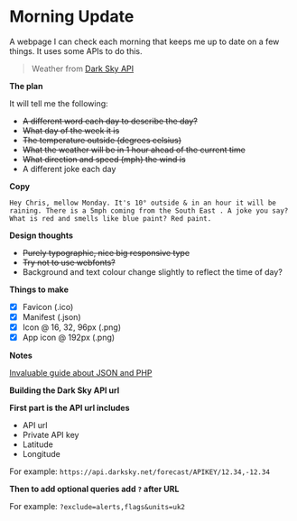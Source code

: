 # Morning Update

A webpage I can check each morning that keeps me up to date on a few things. It uses some APIs to do this.

> Weather from [Dark Sky API](https://darksky.net/dev/)

**The plan**

It will tell me the following:
- ~~A different word each day to describe the day?~~
- ~~What day of the week it is~~
- ~~The temperature outside (degrees celsius)~~
- ~~What the weather will be in 1 hour ahead of the current time~~
- ~~What direction and speed (mph) the wind is~~
- A different joke each day

**Copy**

```
Hey Chris, mellow Monday. It's 10° outside & in an hour it will be raining. There is a 5mph coming from the South East . A joke you say? What is red and smells like blue paint? Red paint.
```

**Design thoughts**

- ~~Purely typographic, nice big responsive type~~
- ~~Try not to use webfonts?~~
- Background and text colour change slightly to reflect the time of day?

**Things to make**

- [x] Favicon (.ico)
- [x] Manifest (.json)
- [x] Icon @ 16, 32, 96px (.png)
- [x] App icon @ 192px (.png)

**Notes**

[Invaluable guide about JSON and PHP](https://www.taniarascia.com/how-to-use-json-data-with-php-or-javascript/)

**Building the Dark Sky API url**

**First part is the API url includes**

- API url
- Private API key
- Latitude
- Longitude

For example:
`https://api.darksky.net/forecast/APIKEY/12.34,-12.34`

**Then to add optional queries add `?` after URL**

For example:
`?exclude=alerts,flags&units=uk2`
